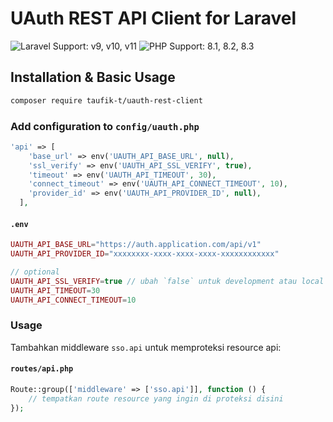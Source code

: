 # UAuth REST API Client for Laravel

![Laravel Support: v9, v10, v11](https://img.shields.io/badge/Laravel%20Support-v9%2C%20v10%2C%20v11-blue) ![PHP Support: 8.1, 8.2, 8.3](https://img.shields.io/badge/PHP%20Support-8.1%2C%208.2%2C%208.3-blue)

## Installation & Basic Usage

```bash
composer require taufik-t/uauth-rest-client
```

### Add configuration to `config/uauth.php`

```php
'api' => [
    'base_url' => env('UAUTH_API_BASE_URL', null),
    'ssl_verify' => env('UAUTH_API_SSL_VERIFY', true),
    'timeout' => env('UAUTH_API_TIMEOUT', 30),
    'connect_timeout' => env('UAUTH_API_CONNECT_TIMEOUT', 10),
    'provider_id' => env('UAUTH_API_PROVIDER_ID', null),
  ],
```

#### `.env`

```php
UAUTH_API_BASE_URL="https://auth.application.com/api/v1"
UAUTH_API_PROVIDER_ID="xxxxxxxx-xxxx-xxxx-xxxx-xxxxxxxxxxxx"

// optional
UAUTH_API_SSL_VERIFY=true // ubah `false` untuk development atau local
UAUTH_API_TIMEOUT=30
UAUTH_API_CONNECT_TIMEOUT=10
```

### Usage

Tambahkan middleware `sso.api` untuk memproteksi resource api:

#### `routes/api.php`

```php
Route::group(['middleware' => ['sso.api']], function () {
    // tempatkan route resource yang ingin di proteksi disini
});
```

